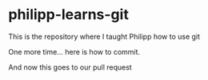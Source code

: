 # philipp-learns-git
This is the repository where I taught Philipp how to use git

One more time... here is how to commit.

And now this goes to our pull request
